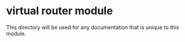 # virtual router module

This directory will be used for any documentation that is unique to this module.

